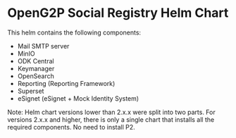 # OpenG2P Social Registry Helm Chart

This helm contains the following components:

- Mail SMTP server
- MinIO
- ODK Central
- Keymanager
- OpenSearch
- Reporting (Reporting Framework)
- Superset
- eSignet (eSignet + Mock Identity System)

Note: Helm chart versions lower than 2.x.x were split into two parts. For versions 2.x.x and higher, there is only a single chart that installs all the required components. No need to install P2.
